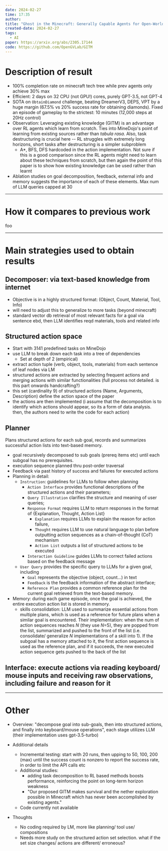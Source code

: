 ```yaml
---
date: 2024-02-27
time: 17:35
author: 
title: "Ghost in the Minecraft: Generally Capable Agents for Open-World Environments via Large Language Models with Text-based Knowledge and Memory"
created-date: 2024-02-27
tags:
  - AI
paper: https://arxiv.org/abs/2305.17144
code: https://github.com/OpenGVLab/GITM
---
```


# Description of result
- 100% completion rate on minecraft tech tree while prev agents only achieve 30% max
- Efficient: 2 days on 32 CPU (not GPU!) cores, purely GPT-3.5, not GPT-4
- SOTA on `ObtainDiamond` challenge, beating DreamerV3, DEPS, VPT by a huge margin (67.5% vs 20% success rate for obtaining diamonds). Fixed an episode of gameplay to the strictest: 10 minutes (12,000 steps at 20Hz control)
- Observation: Leveraging existing knowledge (GITM) is an advantage over RL agents which learn from scratch. Ties into MineDojo's point of learning from existing sources rather than _tabula rasa_. Also, task destructuring is crucial here -- RL struggles with extremely long horizons, short tasks after destructuring is a simpler subproblem
	- A*, BFS, DFS hardcoded in the action implementation. Not sure if this is a good comparison since the RL agents might need to learn about these techniques from scratch, but then again the point of this paper is to show how existing knowledge can be used rather than learnt
- Ablation studies on goal decomposition, feedback, external info and memory suggests the importance of each of these elements. Max num of LLM queries capped at 30
---
# How it compares to previous work
foo

---
# Main strategies used to obtain results

## Decomposer: via text-based knowledge from internet
- Objective is in a highly structured format: (Object, Count, Material, Tool, Info)
- will need to adjust this to generalize to more tasks (beyond minecraft)
- standard vector db retrieval of most relevant facts for a goal via sentence ebd, then LLM identifies reqd materials, tools and related info
## Structured action space
- Start with 3141 predefined tasks on MineDojo
- use LLM to break down each task into a tree of dependencies
	- Set at depth of 2 (empirical)
- extract action tuple (verb, object, tools, materials) from each sentence of leaf nodes via LM
- structured actions are extracted by selecting frequent actions and merging actions with similar functionalities (full process not detailed. is this part onwards handcrafting?)
- this set (cardinality 9) of structured actions (Name, Arguments, Description) define the action space of the paper
- the actions are then implemented (i assume that the decomposition is to identify which actions should appear, so its a form of data analysis. then, the authors need to write the code for each action)
## Planner
Plans structured actions for each sub goal, records and summarizes successful action lists into text-based memory.
- goal recursively decomposed to sub goals (prereq items etc) until each subgoal has no prerequisites.
- execution sequence planned thru post-order traversal
- Feedback via past history of success and faliures for executed actions
- Planning in detail:
	- `Instruction`: guidelines for LLMs to follow when planning
		- `Action Interface` provides functional descriptions of the structured actions and their parameters; 
		- `Query Illustration` clarifies the structure and meaning of user queries; 
		- `Response Format` requires LLM to return responses in the format of {Explanation, Thought, Action List}           
			- `Explanation` requires LLMs to explain the reason for action failure, 
			- `Thought` requires LLM to use natural language to plan before outputting action sequences as a chain-of-thought (CoT) mechanism
			- `Action List` outputs a list of structured actions to be executed
		- `Interaction Guideline` guides LLMs to correct failed actions based on the feedback message
	- `User Query` provides the specific query to LLMs for a given goal, including 
		- `Goal` represents the objective (object, count...) in text
		- `Feedback` is the feedback information of the abstract interface; 
		- `Reference Plan` provides a common reference plan for the current goal retrieved from the text-based memory.
- Memory: during each game episode, once the goal is achieved, the entire execution action list is stored in memory. 
	- skills consolidation: LLM used to summarize essential actions from multiple plans, which is used as a reference for future plans when a similar goal is encountered. Their implementation: when the num of action sequences reaches _N_ (they use _N_=5), they are popped from the list, summarized and pushed to the front of the list (i.e. consolidate/ generalize _N_ implementations of a skill into 1). If the subgoal has a memory attached to it, the first action sequence is used as the reference plan, and if it succeeds, the new executed action sequence gets pushed to the back of the list
## Interface: execute actions via reading keyboard/ mouse inputs and receiving raw observations, including failure and reason for it


---

# Other
- Overview: "decompose goal into sub-goals, then into structured actions, and finally into keyboard/mouse operations", each stage utilizes LLM (their implementation uses gpt-3.5-turbo)


- Additional details
    - Incremental testing: start with 20 runs, then upping to 50, 100, 200 (max) until the success count is nonzero to report the success rate, in order to limit the API calls etc
    - Additional studies: 
        - adding task decomposition to RL based methods boosts performance, reinforcing the point on long-term horizon weakness
        - "Our proposed GITM makes survival and the nether exploration possible in Minecraft which has never been accomplished by existing agents."
    - Code currently not available


- Thoughts
    - No coding required by LM, more like planning/ tool use/ compositions
    - Needs more study on the structured action set selection. what if the set size changes/ actions are different/ erroneous?